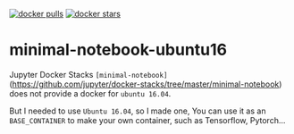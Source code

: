 [![docker pulls](https://img.shields.io/docker/pulls/lonelygo/minimal-notebook-ubuntu16.svg)](https://hub.docker.com/r/lonelygo/minimal-notebook-ubuntu16/)
[![docker stars](https://img.shields.io/docker/stars/lonelygo/minimal-notebook-ubuntu16.svg)](https://hub.docker.com/r/lonelygo/minimal-notebook-ubuntu16/)

# minimal-notebook-ubuntu16

Jupyter Docker Stacks `[minimal-notebook]`(https://github.com/jupyter/docker-stacks/tree/master/minimal-notebook) does not provide a docker for `ubuntu 16.04`.  

But I needed to use `Ubuntu 16.04`, so I made one, You can use it as an `BASE_CONTAINER` to make your own container, such as Tensorflow, Pytorch...
